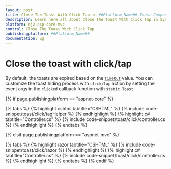 ```yaml
---
layout: post
title: Close The Toast With Click Tap in ##Platform_Name## Toast Component
description: Learn here all about Close The Toast With Click Tap in Syncfusion ##Platform_Name## Toast component of Syncfusion Essential JS 2 and more.
platform: ej2-asp-core-mvc
control: Close The Toast With Click Tap
publishingplatform: ##Platform_Name##
documentation: ug
---
```



# Close the toast with click/tap

By default, the toasts are expired based on the [`TimeOut`](https://help.syncfusion.com/cr/aspnetcore-js2/Syncfusion.EJ2.Notifications.Toast.html#Syncfusion_EJ2_Notifications_Toast_TimeOut) value. You can customize the toast hiding process with `click/tap` action by setting the event args in the `clicked` callback function with `static Toast`.

{% if page.publishingplatform == "aspnet-core" %}

{% tabs %}
{% highlight cshtml tabtitle="CSHTML" %}
{% include code-snippet/toast/click/tagHelper %}
{% endhighlight %}
{% highlight c# tabtitle="Controller.cs" %}
{% include code-snippet/toast/click/controller.cs %}
{% endhighlight %}
{% endtabs %}

{% elsif page.publishingplatform == "aspnet-mvc" %}

{% tabs %}
{% highlight razor tabtitle="CSHTML" %}
{% include code-snippet/toast/click/razor %}
{% endhighlight %}
{% highlight c# tabtitle="Controller.cs" %}
{% include code-snippet/toast/click/controller.cs %}
{% endhighlight %}
{% endtabs %}
{% endif %}

